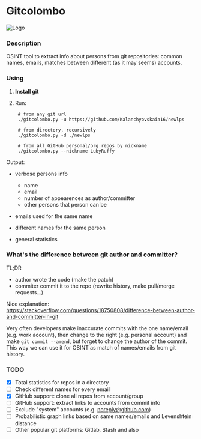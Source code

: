 # Gitcolombo

![Logo](https://avatars.mds.yandex.net/get-zen_doc/99101/pub_5d641327027a1500ad1d8cc2_5d6413cdf73d9d00adeba784/scale_600)

### Description

OSINT tool to extract info about persons from git repositories: common names, emails, matches between different (as it may seems) accounts.

### Using

1. **Install git**

2. Run:

        # from any git url
        ./gitcolombo.py -u https://github.com/Kalanchyovskaia16/newlps

        # from directory, recursively
        ./gitcolombo.py -d ./newlps

        # from all GitHub personal/org repos by nickname
        ./gitcolombo.py --nickname LubyRuffy

Output:

- verbose persons info
  - name
  - email
  - number of appearences as author/committer 
  - other persons that person can be

- emails used for the same name
- different names for the same person
- general statistics

### What's the difference between git author and committer?

TL;DR

- author wrote the code (make the patch)
- commiter commit it to the repo (rewrite history, make pull/merge requests...)

Nice explanation: https://stackoverflow.com/questions/18750808/difference-between-author-and-committer-in-git

Very often developers make inaccurate commits with the one name/email (e.g. work account), then change to the right (e.g. personal account) and make `git commit --amend`, but forget to change the author of the commit.
This way we can use it for OSINT as match of names/emails from git history.

### TODO

- [x] Total statistics for repos in a directory
- [ ] Check different names for every email
- [x] GitHub support: clone all repos from account/group
- [ ] GitHub support: extract links to accounts from commit info
- [ ] Exclude "system" accounts (e.g. noreply@github.com)
- [ ] Probabilistic graph links based on same names/emails and Levenshtein distance
- [ ] Other popular git platforms: Gitlab, Stash and also
